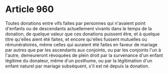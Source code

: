 # Article 960

Toutes donations entre vifs faites par personnes qui n'avaient point d'enfants ou de descendants actuellement vivants dans le temps de la donation, de quelque valeur que ces donations puissent être, et à quelque titre qu'elles aient été faites, et encore qu'elles fussent mutuelles ou rémunératoires, même celles qui auraient été faites en faveur de mariage par autres que par les ascendants aux conjoints, ou par les conjoints l'un à l'autre, demeureront révoquées de plein droit par la survenance d'un enfant légitime du donateur, même d'un posthume, ou par la légitimation d'un enfant naturel par mariage subséquent, s'il est né depuis la donation.
